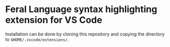 # Feral Language syntax highlighting extension for VS Code

Installation can be done by cloning this repository and copying the directory to `$HOME/.vscode/extensions/`.
